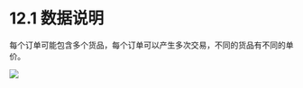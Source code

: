 # 12.1 数据说明

每个订单可能包含多个货品，每个订单可以产生多次交易，不同的货品有不同的单价。

![](http://lizhenchao.oss-cn-shenzhen.aliyuncs.com/1556172582.png)

